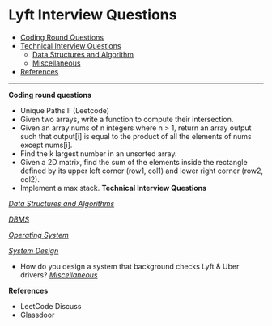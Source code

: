 
# Lyft Interview Questions
 * [Coding Round Questions](#coding)
 * [Technical Interview  Questions](#tech)
    * [Data Structures and Algorithm](#dsalg)
    * [Miscellaneous](#misc)
 * [References](#ref)
 ____
<b name="coding">Coding round questions</b><br/>
- Unique Paths II (Leetcode)
- Given two arrays, write a function to compute their intersection.
- Given an array nums of n integers where n > 1,  return an array output such that output[i] is equal to the product of all the elements of nums except nums[i].
- Find the k largest number in an unsorted array.
- Given a 2D matrix, find the sum of the elements inside the rectangle defined by its upper left corner (row1, col1) and lower right corner (row2, col2).
- Implement a max stack.
<b name="tech">Technical Interview Questions</b><br/>

<i><u name="dsalg">Data Structures and Algorithms</u></i>

<i><u name="dbms">DBMS</u></i>

<i><u name="os">Operating System</u></i>

<i><u name="design">System Design</u></i>
- How do you design a system that background checks Lyft & Uber drivers?
<i><u name="misc">Miscellaneous</u></i>

<b name="ref">References</b><br/>
- LeetCode Discuss
- Glassdoor
